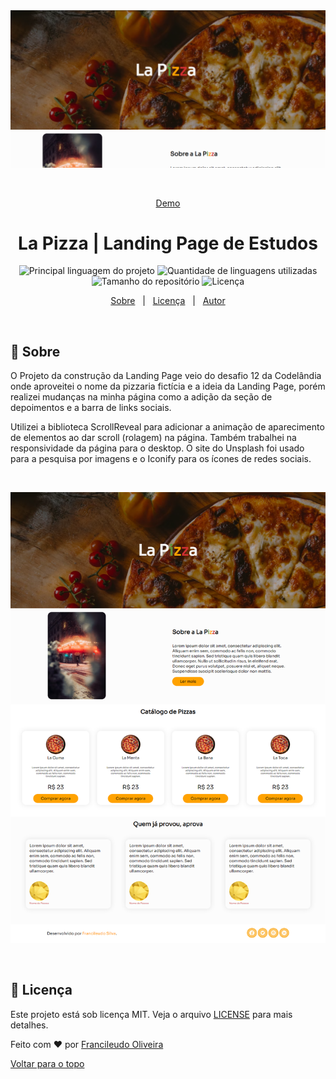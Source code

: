 <div align='center' id='top'>
<img src='./.github/imagem-para-banner.png' alt='Imagem de parte do site' />
 
&#xa0;
 
<a href='https://fransilva0.github.io/la-pizza-landing-page/'>Demo</a>
 
</div>
 
<h1 align='center'>La Pizza | Landing Page de Estudos</h1>
 
<p align='center'>
 
<img alt='Principal linguagem do projeto' src='https://img.shields.io/github/languages/top/fransilva0/la-pizza-landing-page?color=56BEB8'>
 
<img alt='Quantidade de linguagens utilizadas' src='https://img.shields.io/github/languages/count/fransilva0/la-pizza-landing-page?color=56BEB8'>
 
<img alt='Tamanho do repositório' src='https://img.shields.io/github/repo-size/fransilva0/la-pizza-landing-page?color=56BEB8'>
 
<img alt='Licença' src='https://img.shields.io/github/license/fransilva0/la-pizza-landing-page?color=56BEB8'>

</p>

<p align='center'>
<a href='#dart-sobre'>Sobre</a> &#xa0; | &#xa0;
<a href='#memo-licença'>Licença</a> &#xa0; | &#xa0;
<a href='https://github.com/fransilva0' target='_blank'>Autor</a>
</p>
 
<br>
 
## :dart: Sobre ##
 
O Projeto da construção da Landing Page veio do desafio 12 da Codelândia onde aproveitei o nome da pizzaria fictícia e a ideia da Landing Page, porém realizei mudanças na minha página como a adição da seção de depoimentos e a barra de links sociais.

Utilizei a biblioteca ScrollReveal para adicionar a animação de aparecimento de elementos ao dar scroll (rolagem) na página. Também trabalhei na responsividade da página para o desktop. O site do Unsplash foi usado para a pesquisa por imagens e o Iconify para os ícones de redes sociais. 

 
&#xa0;

<img src="./.github/pagina-desktop.png" />

&#xa0;

## :memo: Licença ##
 
Este projeto está sob licença MIT. Veja o arquivo [LICENSE](LICENSE.md) para mais detalhes.
 
 
Feito com :heart: por <a href='https://github.com/fransilva0' target='_blank'>Francileudo Oliveira</a>
 
<a href='#top'>Voltar para o topo</a>
